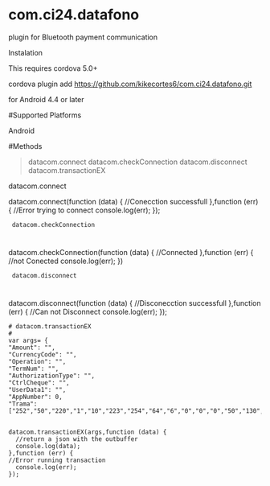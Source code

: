 # com.ci24.datafono



plugin for Bluetooth payment communication 

Instalation

This requires cordova 5.0+

cordova plugin add https://github.com/kikecortes6/com.ci24.datafono.git

for Android 4.4 or later

#Supported Platforms

Android 

#Methods

>datacom.connect
>datacom.checkConnection
>datacom.disconnect
>datacom.transactionEX

datacom.connect



datacom.connect(function (data) {
//Conecction successfull
   },function (err) {
   //Error trying to connect 
      console.log(err);
    });
    
     datacom.checkConnection
#
 datacom.checkConnection(function (data) {
       //Connected
       },function (err) {
       //not Conected
        console.log(err);
      })
      
     datacom.disconnect
#
datacom.disconnect(function (data) {
      //Disconecction successfull
    },function (err) {
    //Can not Disconnect
      console.log(err);
    });
    
    # datacom.transactionEX
    #
    var args= {
    "Amount": "",
    "CurrencyCode": "",
    "Operation": "",
    "TermNum": "",
    "AuthorizationType": "",
    "CtrlCheque": "",
    "UserData1": "",
    "AppNumber": 0,
    "Trama":["252","50","220","1","10","223","254","64","6","0","0","0","50","130","89","223","255","34","6","0","0","0","5","36","17","223","254","130","6","0","0","0","0","0","0","223","255","37","4","49","50","53","48","223","255","43","5","52","48","53","55","50"]};

    
    datacom.transactionEX(args,function (data) {
      //return a json with the outbuffer 
      console.log(data);
    },function (err) {
    //Error running transaction
      console.log(err);
    });







